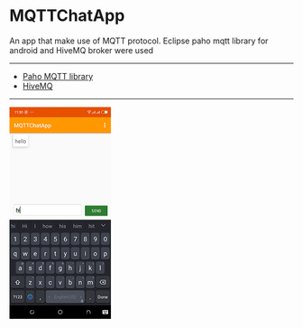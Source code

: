# MQTTChatApp
An app that make use of MQTT protocol. Eclipse paho mqtt library for android and HiveMQ broker were used

<hr/>
<ul>
  <li><a href='https://www.eclipse.org/paho/clients/android/'>Paho MQTT library</a></li>
  <li><a href='http://www.mqtt-dashboard.com/'>HiveMQ</a></li>
</ul>
<hr/>
<img src="screenshots/screen.png" alt="home" /> 

